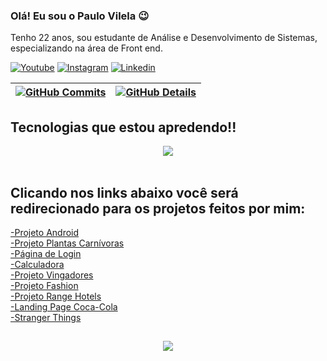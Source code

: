 ### Olá! Eu sou o Paulo Vilela 😉

Tenho  22 anos, sou estudante de Análise e Desenvolvimento de Sistemas, especializando na área de Front end. 



[![Youtube](https://img.shields.io/badge/YouTube-FF0000?style=for-the-badge&logo=youtube&logoColor=white)](https://www.youtube.com/channel/UC6tbdya3tYCKAWYHDg3mumA)
[![Instagram](https://img.shields.io/badge/Instagram-E4405F?style=for-the-badge&logo=instagram&logoColor=white)](https://www.instagram.com/paulo.__.vilela1/)
[![Linkedin](https://img.shields.io/badge/LinkedIn-0077B5?style=for-the-badge&logo=linkedin&logoColor=white)](https://www.linkedin.com/in/paulo-vilela-18126922b/)


 | [![GitHub Commits](http://github-profile-summary-cards.vercel.app/api/cards/productive-time?username=dev-vilela&theme=dracula&utcOffset=-3)](https://github.com/vn7n24fzkq/github-profile-summary-cards) | [![GitHub Details](http://github-profile-summary-cards.vercel.app/api/cards/profile-details?username=dev-vilela&theme=dracula)](https://github.com/vn7n24fzkq/github-profile-summary-cards) |  
 | ----------- | ----------- |



## Tecnologias que estou apredendo!!

 <div align="center" >
<a href="https://skillicons.dev"   >
  <img src="https://skillicons.dev/icons?i=git,vscode,javascript,jquery,css,html,tailwind,sass,react,figma,notion,github,bootstrap" />
</a>
  <br />

  </div> <br/>


## Clicando nos links abaixo você será redirecionado para os projetos feitos por mim:

<a href="https://dev-vilela.github.io/projeto-android/" target="_blank" >-Projeto Android</a><br/>
<a href="https://dev-vilela.github.io/Planta-Carnivora/" target="_blank">-Projeto Plantas Carnívoras</a><br/>
<a href="https://dev-vilela.github.io/pagina-de-login/login.html" target="_blank">-Página de Login</a><br/>
<a href="https://dev-vilela.github.io/calculadora/" target="_blank">-Calculadora</a><br/>
<a href="https://dev-vilela.github.io/Projeto_Vingadores/" target="_blank">-Projeto Vingadores</a><br/>
<a href="https://dev-vilela.github.io/Fashion/" target="_blank">-Projeto Fashion</a><br/>
<a href="https://dev-vilela.github.io/Range-Hotels/" target="_blank">-Projeto Range Hotels</a><br/>
<a href="https://dev-vilela.github.io/Coca-Cola/" target="_blank">-Landing Page Coca-Cola</a>  
<a href="https://dev-vilela.github.io/Stranger-Things/" target="_blank">-Stranger Things</a>   
  
  

  


 
##
   <div align="center" >
     <img src="https://github-profile-trophy.vercel.app/?username=dev-vilela&row=1&column=6&theme=dracula&margin-w=15&margin-h=15"/>
  </div>
  


